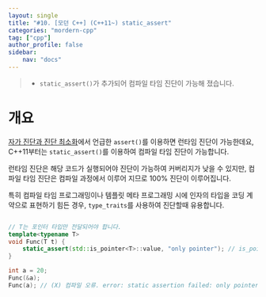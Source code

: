 ```yaml
---
layout: single
title: "#10. [모던 C++] (C++11~) static_assert"
categories: "mordern-cpp"
tag: ["cpp"]
author_profile: false
sidebar: 
    nav: "docs"
---
```


> * `static_assert()`가 추가되어 컴파일 타임 진단이 가능해 졌습니다.

# 개요

[자가 진단과 진단 최소화](https://tango1202.github.io/classic-cpp-exception/classic-cpp-exception-diagonostics/)에서 언급한 `assert()`를 이용하면 런타임 진단이 가능한데요, C++11부터는 `static_assert()`를 이용하여 컴파일 타임 진단이 가능합니다.

런타임 진단은 해당 코드가 실행되어야 진단이 가능하여 커버리지가 낮을 수 있지만, 컴파일 타임 진단은 컴파일 과정에서 이루어 지므로 100% 진단이 이루어집니다. 

특히 컴파일 타임 프로그래밍이나 템플릿 메타 프로그래밍 시에 인자의 타입을 코딩 계약으로 표현하기 힘든 경우,  `type_traits`를 사용하여 진단할때 유용합니다.

```cpp

// T는 포인터 타입만 전달되어야 합니다.
template<typename T>
void Func(T t) { 
    static_assert(std::is_pointer<T>::value, "only pointer"); // is_pointer는 C++11에 추가된 type_traits
}

int a = 20;
Func(&a);
Func(a); // (X) 컴파일 오류. error: static assertion failed: only pointer
```

